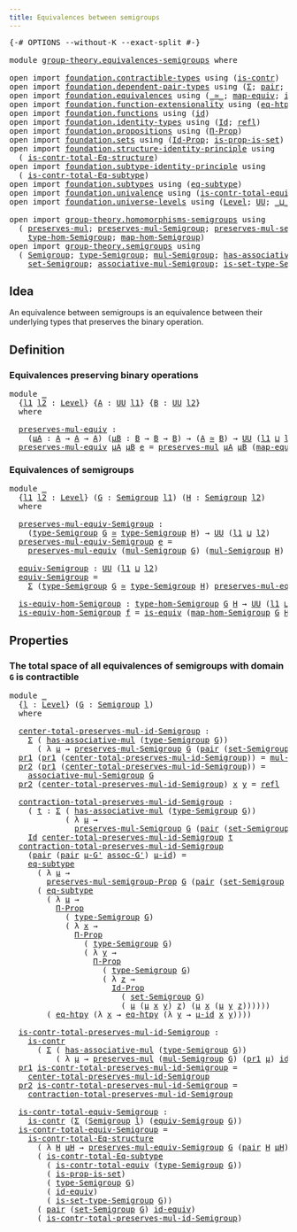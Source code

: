 ```yaml
---
title: Equivalences between semigroups
---
```


<pre class="Agda"><a id="57" class="Symbol">{-#</a> <a id="61" class="Keyword">OPTIONS</a> <a id="69" class="Pragma">--without-K</a> <a id="81" class="Pragma">--exact-split</a> <a id="95" class="Symbol">#-}</a>

<a id="100" class="Keyword">module</a> <a id="107" href="group-theory.equivalences-semigroups.html" class="Module">group-theory.equivalences-semigroups</a> <a id="144" class="Keyword">where</a>

<a id="151" class="Keyword">open</a> <a id="156" class="Keyword">import</a> <a id="163" href="foundation.contractible-types.html" class="Module">foundation.contractible-types</a> <a id="193" class="Keyword">using</a> <a id="199" class="Symbol">(</a><a id="200" href="foundation-core.contractible-types.html#1006" class="Function">is-contr</a><a id="208" class="Symbol">)</a>
<a id="210" class="Keyword">open</a> <a id="215" class="Keyword">import</a> <a id="222" href="foundation.dependent-pair-types.html" class="Module">foundation.dependent-pair-types</a> <a id="254" class="Keyword">using</a> <a id="260" class="Symbol">(</a><a id="261" href="foundation-core.dependent-pair-types.html#515" class="Record">Σ</a><a id="262" class="Symbol">;</a> <a id="264" href="foundation-core.dependent-pair-types.html#588" class="InductiveConstructor">pair</a><a id="268" class="Symbol">;</a> <a id="270" href="foundation-core.dependent-pair-types.html#605" class="Field">pr1</a><a id="273" class="Symbol">;</a> <a id="275" href="foundation-core.dependent-pair-types.html#617" class="Field">pr2</a><a id="278" class="Symbol">)</a>
<a id="280" class="Keyword">open</a> <a id="285" class="Keyword">import</a> <a id="292" href="foundation.equivalences.html" class="Module">foundation.equivalences</a> <a id="316" class="Keyword">using</a> <a id="322" class="Symbol">(</a><a id="323" href="foundation-core.equivalences.html#1621" class="Function Operator">_≃_</a><a id="326" class="Symbol">;</a> <a id="328" href="foundation-core.equivalences.html#1821" class="Function">map-equiv</a><a id="337" class="Symbol">;</a> <a id="339" href="foundation-core.equivalences.html#2494" class="Function">id-equiv</a><a id="347" class="Symbol">;</a> <a id="349" href="foundation-core.equivalences.html#1556" class="Function">is-equiv</a><a id="357" class="Symbol">)</a>
<a id="359" class="Keyword">open</a> <a id="364" class="Keyword">import</a> <a id="371" href="foundation.function-extensionality.html" class="Module">foundation.function-extensionality</a> <a id="406" class="Keyword">using</a> <a id="412" class="Symbol">(</a><a id="413" href="foundation-core.function-extensionality.html#1463" class="Function">eq-htpy</a><a id="420" class="Symbol">)</a>
<a id="422" class="Keyword">open</a> <a id="427" class="Keyword">import</a> <a id="434" href="foundation.functions.html" class="Module">foundation.functions</a> <a id="455" class="Keyword">using</a> <a id="461" class="Symbol">(</a><a id="462" href="foundation-core.functions.html#322" class="Function">id</a><a id="464" class="Symbol">)</a>
<a id="466" class="Keyword">open</a> <a id="471" class="Keyword">import</a> <a id="478" href="foundation.identity-types.html" class="Module">foundation.identity-types</a> <a id="504" class="Keyword">using</a> <a id="510" class="Symbol">(</a><a id="511" href="foundation-core.identity-types.html#1767" class="Datatype">Id</a><a id="513" class="Symbol">;</a> <a id="515" href="foundation-core.identity-types.html#1820" class="InductiveConstructor">refl</a><a id="519" class="Symbol">)</a>
<a id="521" class="Keyword">open</a> <a id="526" class="Keyword">import</a> <a id="533" href="foundation.propositions.html" class="Module">foundation.propositions</a> <a id="557" class="Keyword">using</a> <a id="563" class="Symbol">(</a><a id="564" href="foundation-core.propositions.html#6694" class="Function">Π-Prop</a><a id="570" class="Symbol">)</a>
<a id="572" class="Keyword">open</a> <a id="577" class="Keyword">import</a> <a id="584" href="foundation.sets.html" class="Module">foundation.sets</a> <a id="600" class="Keyword">using</a> <a id="606" class="Symbol">(</a><a id="607" href="foundation-core.sets.html#1420" class="Function">Id-Prop</a><a id="614" class="Symbol">;</a> <a id="616" href="foundation.sets.html#2470" class="Function">is-prop-is-set</a><a id="630" class="Symbol">)</a>
<a id="632" class="Keyword">open</a> <a id="637" class="Keyword">import</a> <a id="644" href="foundation.structure-identity-principle.html" class="Module">foundation.structure-identity-principle</a> <a id="684" class="Keyword">using</a>
  <a id="692" class="Symbol">(</a> <a id="694" href="foundation.structure-identity-principle.html#1355" class="Function">is-contr-total-Eq-structure</a><a id="721" class="Symbol">)</a>
<a id="723" class="Keyword">open</a> <a id="728" class="Keyword">import</a> <a id="735" href="foundation.subtype-identity-principle.html" class="Module">foundation.subtype-identity-principle</a> <a id="773" class="Keyword">using</a>
  <a id="781" class="Symbol">(</a> <a id="783" href="foundation-core.subtype-identity-principle.html#1586" class="Function">is-contr-total-Eq-subtype</a><a id="808" class="Symbol">)</a>
<a id="810" class="Keyword">open</a> <a id="815" class="Keyword">import</a> <a id="822" href="foundation.subtypes.html" class="Module">foundation.subtypes</a> <a id="842" class="Keyword">using</a> <a id="848" class="Symbol">(</a><a id="849" href="foundation-core.subtypes.html#3438" class="Function">eq-subtype</a><a id="859" class="Symbol">)</a>
<a id="861" class="Keyword">open</a> <a id="866" class="Keyword">import</a> <a id="873" href="foundation.univalence.html" class="Module">foundation.univalence</a> <a id="895" class="Keyword">using</a> <a id="901" class="Symbol">(</a><a id="902" href="foundation-core.univalence.html#2381" class="Function">is-contr-total-equiv</a><a id="922" class="Symbol">)</a>
<a id="924" class="Keyword">open</a> <a id="929" class="Keyword">import</a> <a id="936" href="foundation.universe-levels.html" class="Module">foundation.universe-levels</a> <a id="963" class="Keyword">using</a> <a id="969" class="Symbol">(</a><a id="970" href="Agda.Primitive.html#597" class="Postulate">Level</a><a id="975" class="Symbol">;</a> <a id="977" href="foundation-core.universe-levels.html#235" class="Primitive">UU</a><a id="979" class="Symbol">;</a> <a id="981" href="Agda.Primitive.html#810" class="Primitive Operator">_⊔_</a><a id="984" class="Symbol">)</a>

<a id="987" class="Keyword">open</a> <a id="992" class="Keyword">import</a> <a id="999" href="group-theory.homomorphisms-semigroups.html" class="Module">group-theory.homomorphisms-semigroups</a> <a id="1037" class="Keyword">using</a>
  <a id="1045" class="Symbol">(</a> <a id="1047" href="group-theory.homomorphisms-semigroups.html#1324" class="Function">preserves-mul</a><a id="1060" class="Symbol">;</a> <a id="1062" href="group-theory.homomorphisms-semigroups.html#1935" class="Function">preserves-mul-Semigroup</a><a id="1085" class="Symbol">;</a> <a id="1087" href="group-theory.homomorphisms-semigroups.html#1549" class="Function">preserves-mul-semigroup-Prop</a><a id="1115" class="Symbol">;</a>
    <a id="1121" href="group-theory.homomorphisms-semigroups.html#2338" class="Function">type-hom-Semigroup</a><a id="1139" class="Symbol">;</a> <a id="1141" href="group-theory.homomorphisms-semigroups.html#2476" class="Function">map-hom-Semigroup</a><a id="1158" class="Symbol">)</a>
<a id="1160" class="Keyword">open</a> <a id="1165" class="Keyword">import</a> <a id="1172" href="group-theory.semigroups.html" class="Module">group-theory.semigroups</a> <a id="1196" class="Keyword">using</a>
  <a id="1204" class="Symbol">(</a> <a id="1206" href="group-theory.semigroups.html#750" class="Function">Semigroup</a><a id="1215" class="Symbol">;</a> <a id="1217" href="group-theory.semigroups.html#946" class="Function">type-Semigroup</a><a id="1231" class="Symbol">;</a> <a id="1233" href="group-theory.semigroups.html#1228" class="Function">mul-Semigroup</a><a id="1246" class="Symbol">;</a> <a id="1248" href="group-theory.semigroups.html#478" class="Function">has-associative-mul</a><a id="1267" class="Symbol">;</a>
    <a id="1273" href="group-theory.semigroups.html#894" class="Function">set-Semigroup</a><a id="1286" class="Symbol">;</a> <a id="1288" href="group-theory.semigroups.html#1458" class="Function">associative-mul-Semigroup</a><a id="1313" class="Symbol">;</a> <a id="1315" href="group-theory.semigroups.html#1013" class="Function">is-set-type-Semigroup</a><a id="1336" class="Symbol">)</a>
</pre>
## Idea

An equivalence between semigroups is an equivalence between their underlying types that preserves the binary operation.

## Definition

### Equivalences preserving binary operations

<pre class="Agda"><a id="1543" class="Keyword">module</a> <a id="1550" href="group-theory.equivalences-semigroups.html#1550" class="Module">_</a>
  <a id="1554" class="Symbol">{</a><a id="1555" href="group-theory.equivalences-semigroups.html#1555" class="Bound">l1</a> <a id="1558" href="group-theory.equivalences-semigroups.html#1558" class="Bound">l2</a> <a id="1561" class="Symbol">:</a> <a id="1563" href="Agda.Primitive.html#597" class="Postulate">Level</a><a id="1568" class="Symbol">}</a> <a id="1570" class="Symbol">{</a><a id="1571" href="group-theory.equivalences-semigroups.html#1571" class="Bound">A</a> <a id="1573" class="Symbol">:</a> <a id="1575" href="foundation-core.universe-levels.html#235" class="Primitive">UU</a> <a id="1578" href="group-theory.equivalences-semigroups.html#1555" class="Bound">l1</a><a id="1580" class="Symbol">}</a> <a id="1582" class="Symbol">{</a><a id="1583" href="group-theory.equivalences-semigroups.html#1583" class="Bound">B</a> <a id="1585" class="Symbol">:</a> <a id="1587" href="foundation-core.universe-levels.html#235" class="Primitive">UU</a> <a id="1590" href="group-theory.equivalences-semigroups.html#1558" class="Bound">l2</a><a id="1592" class="Symbol">}</a>
  <a id="1596" class="Keyword">where</a>

  <a id="1605" href="group-theory.equivalences-semigroups.html#1605" class="Function">preserves-mul-equiv</a> <a id="1625" class="Symbol">:</a>
    <a id="1631" class="Symbol">(</a><a id="1632" href="group-theory.equivalences-semigroups.html#1632" class="Bound">μA</a> <a id="1635" class="Symbol">:</a> <a id="1637" href="group-theory.equivalences-semigroups.html#1571" class="Bound">A</a> <a id="1639" class="Symbol">→</a> <a id="1641" href="group-theory.equivalences-semigroups.html#1571" class="Bound">A</a> <a id="1643" class="Symbol">→</a> <a id="1645" href="group-theory.equivalences-semigroups.html#1571" class="Bound">A</a><a id="1646" class="Symbol">)</a> <a id="1648" class="Symbol">(</a><a id="1649" href="group-theory.equivalences-semigroups.html#1649" class="Bound">μB</a> <a id="1652" class="Symbol">:</a> <a id="1654" href="group-theory.equivalences-semigroups.html#1583" class="Bound">B</a> <a id="1656" class="Symbol">→</a> <a id="1658" href="group-theory.equivalences-semigroups.html#1583" class="Bound">B</a> <a id="1660" class="Symbol">→</a> <a id="1662" href="group-theory.equivalences-semigroups.html#1583" class="Bound">B</a><a id="1663" class="Symbol">)</a> <a id="1665" class="Symbol">→</a> <a id="1667" class="Symbol">(</a><a id="1668" href="group-theory.equivalences-semigroups.html#1571" class="Bound">A</a> <a id="1670" href="foundation-core.equivalences.html#1621" class="Function Operator">≃</a> <a id="1672" href="group-theory.equivalences-semigroups.html#1583" class="Bound">B</a><a id="1673" class="Symbol">)</a> <a id="1675" class="Symbol">→</a> <a id="1677" href="foundation-core.universe-levels.html#235" class="Primitive">UU</a> <a id="1680" class="Symbol">(</a><a id="1681" href="group-theory.equivalences-semigroups.html#1555" class="Bound">l1</a> <a id="1684" href="Agda.Primitive.html#810" class="Primitive Operator">⊔</a> <a id="1686" href="group-theory.equivalences-semigroups.html#1558" class="Bound">l2</a><a id="1688" class="Symbol">)</a>
  <a id="1692" href="group-theory.equivalences-semigroups.html#1605" class="Function">preserves-mul-equiv</a> <a id="1712" href="group-theory.equivalences-semigroups.html#1712" class="Bound">μA</a> <a id="1715" href="group-theory.equivalences-semigroups.html#1715" class="Bound">μB</a> <a id="1718" href="group-theory.equivalences-semigroups.html#1718" class="Bound">e</a> <a id="1720" class="Symbol">=</a> <a id="1722" href="group-theory.homomorphisms-semigroups.html#1324" class="Function">preserves-mul</a> <a id="1736" href="group-theory.equivalences-semigroups.html#1712" class="Bound">μA</a> <a id="1739" href="group-theory.equivalences-semigroups.html#1715" class="Bound">μB</a> <a id="1742" class="Symbol">(</a><a id="1743" href="foundation-core.equivalences.html#1821" class="Function">map-equiv</a> <a id="1753" href="group-theory.equivalences-semigroups.html#1718" class="Bound">e</a><a id="1754" class="Symbol">)</a>
</pre>
### Equivalences of semigroups

<pre class="Agda"><a id="1801" class="Keyword">module</a> <a id="1808" href="group-theory.equivalences-semigroups.html#1808" class="Module">_</a>
  <a id="1812" class="Symbol">{</a><a id="1813" href="group-theory.equivalences-semigroups.html#1813" class="Bound">l1</a> <a id="1816" href="group-theory.equivalences-semigroups.html#1816" class="Bound">l2</a> <a id="1819" class="Symbol">:</a> <a id="1821" href="Agda.Primitive.html#597" class="Postulate">Level</a><a id="1826" class="Symbol">}</a> <a id="1828" class="Symbol">(</a><a id="1829" href="group-theory.equivalences-semigroups.html#1829" class="Bound">G</a> <a id="1831" class="Symbol">:</a> <a id="1833" href="group-theory.semigroups.html#750" class="Function">Semigroup</a> <a id="1843" href="group-theory.equivalences-semigroups.html#1813" class="Bound">l1</a><a id="1845" class="Symbol">)</a> <a id="1847" class="Symbol">(</a><a id="1848" href="group-theory.equivalences-semigroups.html#1848" class="Bound">H</a> <a id="1850" class="Symbol">:</a> <a id="1852" href="group-theory.semigroups.html#750" class="Function">Semigroup</a> <a id="1862" href="group-theory.equivalences-semigroups.html#1816" class="Bound">l2</a><a id="1864" class="Symbol">)</a>
  <a id="1868" class="Keyword">where</a>

  <a id="1877" href="group-theory.equivalences-semigroups.html#1877" class="Function">preserves-mul-equiv-Semigroup</a> <a id="1907" class="Symbol">:</a>
    <a id="1913" class="Symbol">(</a><a id="1914" href="group-theory.semigroups.html#946" class="Function">type-Semigroup</a> <a id="1929" href="group-theory.equivalences-semigroups.html#1829" class="Bound">G</a> <a id="1931" href="foundation-core.equivalences.html#1621" class="Function Operator">≃</a> <a id="1933" href="group-theory.semigroups.html#946" class="Function">type-Semigroup</a> <a id="1948" href="group-theory.equivalences-semigroups.html#1848" class="Bound">H</a><a id="1949" class="Symbol">)</a> <a id="1951" class="Symbol">→</a> <a id="1953" href="foundation-core.universe-levels.html#235" class="Primitive">UU</a> <a id="1956" class="Symbol">(</a><a id="1957" href="group-theory.equivalences-semigroups.html#1813" class="Bound">l1</a> <a id="1960" href="Agda.Primitive.html#810" class="Primitive Operator">⊔</a> <a id="1962" href="group-theory.equivalences-semigroups.html#1816" class="Bound">l2</a><a id="1964" class="Symbol">)</a>
  <a id="1968" href="group-theory.equivalences-semigroups.html#1877" class="Function">preserves-mul-equiv-Semigroup</a> <a id="1998" href="group-theory.equivalences-semigroups.html#1998" class="Bound">e</a> <a id="2000" class="Symbol">=</a>
    <a id="2006" href="group-theory.equivalences-semigroups.html#1605" class="Function">preserves-mul-equiv</a> <a id="2026" class="Symbol">(</a><a id="2027" href="group-theory.semigroups.html#1228" class="Function">mul-Semigroup</a> <a id="2041" href="group-theory.equivalences-semigroups.html#1829" class="Bound">G</a><a id="2042" class="Symbol">)</a> <a id="2044" class="Symbol">(</a><a id="2045" href="group-theory.semigroups.html#1228" class="Function">mul-Semigroup</a> <a id="2059" href="group-theory.equivalences-semigroups.html#1848" class="Bound">H</a><a id="2060" class="Symbol">)</a> <a id="2062" href="group-theory.equivalences-semigroups.html#1998" class="Bound">e</a>

  <a id="2067" href="group-theory.equivalences-semigroups.html#2067" class="Function">equiv-Semigroup</a> <a id="2083" class="Symbol">:</a> <a id="2085" href="foundation-core.universe-levels.html#235" class="Primitive">UU</a> <a id="2088" class="Symbol">(</a><a id="2089" href="group-theory.equivalences-semigroups.html#1813" class="Bound">l1</a> <a id="2092" href="Agda.Primitive.html#810" class="Primitive Operator">⊔</a> <a id="2094" href="group-theory.equivalences-semigroups.html#1816" class="Bound">l2</a><a id="2096" class="Symbol">)</a>
  <a id="2100" href="group-theory.equivalences-semigroups.html#2067" class="Function">equiv-Semigroup</a> <a id="2116" class="Symbol">=</a>
    <a id="2122" href="foundation-core.dependent-pair-types.html#515" class="Record">Σ</a> <a id="2124" class="Symbol">(</a><a id="2125" href="group-theory.semigroups.html#946" class="Function">type-Semigroup</a> <a id="2140" href="group-theory.equivalences-semigroups.html#1829" class="Bound">G</a> <a id="2142" href="foundation-core.equivalences.html#1621" class="Function Operator">≃</a> <a id="2144" href="group-theory.semigroups.html#946" class="Function">type-Semigroup</a> <a id="2159" href="group-theory.equivalences-semigroups.html#1848" class="Bound">H</a><a id="2160" class="Symbol">)</a> <a id="2162" href="group-theory.equivalences-semigroups.html#1877" class="Function">preserves-mul-equiv-Semigroup</a>

  <a id="2195" href="group-theory.equivalences-semigroups.html#2195" class="Function">is-equiv-hom-Semigroup</a> <a id="2218" class="Symbol">:</a> <a id="2220" href="group-theory.homomorphisms-semigroups.html#2338" class="Function">type-hom-Semigroup</a> <a id="2239" href="group-theory.equivalences-semigroups.html#1829" class="Bound">G</a> <a id="2241" href="group-theory.equivalences-semigroups.html#1848" class="Bound">H</a> <a id="2243" class="Symbol">→</a> <a id="2245" href="foundation-core.universe-levels.html#235" class="Primitive">UU</a> <a id="2248" class="Symbol">(</a><a id="2249" href="group-theory.equivalences-semigroups.html#1813" class="Bound">l1</a> <a id="2252" href="Agda.Primitive.html#810" class="Primitive Operator">⊔</a> <a id="2254" href="group-theory.equivalences-semigroups.html#1816" class="Bound">l2</a><a id="2256" class="Symbol">)</a>
  <a id="2260" href="group-theory.equivalences-semigroups.html#2195" class="Function">is-equiv-hom-Semigroup</a> <a id="2283" href="group-theory.equivalences-semigroups.html#2283" class="Bound">f</a> <a id="2285" class="Symbol">=</a> <a id="2287" href="foundation-core.equivalences.html#1556" class="Function">is-equiv</a> <a id="2296" class="Symbol">(</a><a id="2297" href="group-theory.homomorphisms-semigroups.html#2476" class="Function">map-hom-Semigroup</a> <a id="2315" href="group-theory.equivalences-semigroups.html#1829" class="Bound">G</a> <a id="2317" href="group-theory.equivalences-semigroups.html#1848" class="Bound">H</a> <a id="2319" href="group-theory.equivalences-semigroups.html#2283" class="Bound">f</a><a id="2320" class="Symbol">)</a>
</pre>
## Properties

### The total space of all equivalences of semigroups with domain `G` is contractible

<pre class="Agda"><a id="2437" class="Keyword">module</a> <a id="2444" href="group-theory.equivalences-semigroups.html#2444" class="Module">_</a>
  <a id="2448" class="Symbol">{</a><a id="2449" href="group-theory.equivalences-semigroups.html#2449" class="Bound">l</a> <a id="2451" class="Symbol">:</a> <a id="2453" href="Agda.Primitive.html#597" class="Postulate">Level</a><a id="2458" class="Symbol">}</a> <a id="2460" class="Symbol">(</a><a id="2461" href="group-theory.equivalences-semigroups.html#2461" class="Bound">G</a> <a id="2463" class="Symbol">:</a> <a id="2465" href="group-theory.semigroups.html#750" class="Function">Semigroup</a> <a id="2475" href="group-theory.equivalences-semigroups.html#2449" class="Bound">l</a><a id="2476" class="Symbol">)</a>
  <a id="2480" class="Keyword">where</a>
  
  <a id="2491" href="group-theory.equivalences-semigroups.html#2491" class="Function">center-total-preserves-mul-id-Semigroup</a> <a id="2531" class="Symbol">:</a>
    <a id="2537" href="foundation-core.dependent-pair-types.html#515" class="Record">Σ</a> <a id="2539" class="Symbol">(</a> <a id="2541" href="group-theory.semigroups.html#478" class="Function">has-associative-mul</a> <a id="2561" class="Symbol">(</a><a id="2562" href="group-theory.semigroups.html#946" class="Function">type-Semigroup</a> <a id="2577" href="group-theory.equivalences-semigroups.html#2461" class="Bound">G</a><a id="2578" class="Symbol">))</a>
      <a id="2587" class="Symbol">(</a> <a id="2589" class="Symbol">λ</a> <a id="2591" href="group-theory.equivalences-semigroups.html#2591" class="Bound">μ</a> <a id="2593" class="Symbol">→</a> <a id="2595" href="group-theory.homomorphisms-semigroups.html#1935" class="Function">preserves-mul-Semigroup</a> <a id="2619" href="group-theory.equivalences-semigroups.html#2461" class="Bound">G</a> <a id="2621" class="Symbol">(</a><a id="2622" href="foundation-core.dependent-pair-types.html#588" class="InductiveConstructor">pair</a> <a id="2627" class="Symbol">(</a><a id="2628" href="group-theory.semigroups.html#894" class="Function">set-Semigroup</a> <a id="2642" href="group-theory.equivalences-semigroups.html#2461" class="Bound">G</a><a id="2643" class="Symbol">)</a> <a id="2645" href="group-theory.equivalences-semigroups.html#2591" class="Bound">μ</a><a id="2646" class="Symbol">)</a> <a id="2648" href="foundation-core.functions.html#322" class="Function">id</a><a id="2650" class="Symbol">)</a>
  <a id="2654" href="foundation-core.dependent-pair-types.html#605" class="Field">pr1</a> <a id="2658" class="Symbol">(</a><a id="2659" href="foundation-core.dependent-pair-types.html#605" class="Field">pr1</a> <a id="2663" class="Symbol">(</a><a id="2664" href="group-theory.equivalences-semigroups.html#2491" class="Function">center-total-preserves-mul-id-Semigroup</a><a id="2703" class="Symbol">))</a> <a id="2706" class="Symbol">=</a> <a id="2708" href="group-theory.semigroups.html#1228" class="Function">mul-Semigroup</a> <a id="2722" href="group-theory.equivalences-semigroups.html#2461" class="Bound">G</a>
  <a id="2726" href="foundation-core.dependent-pair-types.html#617" class="Field">pr2</a> <a id="2730" class="Symbol">(</a><a id="2731" href="foundation-core.dependent-pair-types.html#605" class="Field">pr1</a> <a id="2735" class="Symbol">(</a><a id="2736" href="group-theory.equivalences-semigroups.html#2491" class="Function">center-total-preserves-mul-id-Semigroup</a><a id="2775" class="Symbol">))</a> <a id="2778" class="Symbol">=</a>
    <a id="2784" href="group-theory.semigroups.html#1458" class="Function">associative-mul-Semigroup</a> <a id="2810" href="group-theory.equivalences-semigroups.html#2461" class="Bound">G</a>
  <a id="2814" href="foundation-core.dependent-pair-types.html#617" class="Field">pr2</a> <a id="2818" class="Symbol">(</a><a id="2819" href="group-theory.equivalences-semigroups.html#2491" class="Function">center-total-preserves-mul-id-Semigroup</a><a id="2858" class="Symbol">)</a> <a id="2860" href="group-theory.equivalences-semigroups.html#2860" class="Bound">x</a> <a id="2862" href="group-theory.equivalences-semigroups.html#2862" class="Bound">y</a> <a id="2864" class="Symbol">=</a> <a id="2866" href="foundation-core.identity-types.html#1820" class="InductiveConstructor">refl</a>

  <a id="2874" href="group-theory.equivalences-semigroups.html#2874" class="Function">contraction-total-preserves-mul-id-Semigroup</a> <a id="2919" class="Symbol">:</a>
    <a id="2925" class="Symbol">(</a> <a id="2927" href="group-theory.equivalences-semigroups.html#2927" class="Bound">t</a> <a id="2929" class="Symbol">:</a> <a id="2931" href="foundation-core.dependent-pair-types.html#515" class="Record">Σ</a> <a id="2933" class="Symbol">(</a> <a id="2935" href="group-theory.semigroups.html#478" class="Function">has-associative-mul</a> <a id="2955" class="Symbol">(</a><a id="2956" href="group-theory.semigroups.html#946" class="Function">type-Semigroup</a> <a id="2971" href="group-theory.equivalences-semigroups.html#2461" class="Bound">G</a><a id="2972" class="Symbol">))</a>
            <a id="2987" class="Symbol">(</a> <a id="2989" class="Symbol">λ</a> <a id="2991" href="group-theory.equivalences-semigroups.html#2991" class="Bound">μ</a> <a id="2993" class="Symbol">→</a>
              <a id="3009" href="group-theory.homomorphisms-semigroups.html#1935" class="Function">preserves-mul-Semigroup</a> <a id="3033" href="group-theory.equivalences-semigroups.html#2461" class="Bound">G</a> <a id="3035" class="Symbol">(</a><a id="3036" href="foundation-core.dependent-pair-types.html#588" class="InductiveConstructor">pair</a> <a id="3041" class="Symbol">(</a><a id="3042" href="group-theory.semigroups.html#894" class="Function">set-Semigroup</a> <a id="3056" href="group-theory.equivalences-semigroups.html#2461" class="Bound">G</a><a id="3057" class="Symbol">)</a> <a id="3059" href="group-theory.equivalences-semigroups.html#2991" class="Bound">μ</a><a id="3060" class="Symbol">)</a> <a id="3062" href="foundation-core.functions.html#322" class="Function">id</a><a id="3064" class="Symbol">))</a> <a id="3067" class="Symbol">→</a>
    <a id="3073" href="foundation-core.identity-types.html#1767" class="Datatype">Id</a> <a id="3076" href="group-theory.equivalences-semigroups.html#2491" class="Function">center-total-preserves-mul-id-Semigroup</a> <a id="3116" href="group-theory.equivalences-semigroups.html#2927" class="Bound">t</a>
  <a id="3120" href="group-theory.equivalences-semigroups.html#2874" class="Function">contraction-total-preserves-mul-id-Semigroup</a>
    <a id="3169" class="Symbol">(</a><a id="3170" href="foundation-core.dependent-pair-types.html#588" class="InductiveConstructor">pair</a> <a id="3175" class="Symbol">(</a><a id="3176" href="foundation-core.dependent-pair-types.html#588" class="InductiveConstructor">pair</a> <a id="3181" href="group-theory.equivalences-semigroups.html#3181" class="Bound">μ-G&#39;</a> <a id="3186" href="group-theory.equivalences-semigroups.html#3186" class="Bound">assoc-G&#39;</a><a id="3194" class="Symbol">)</a> <a id="3196" href="group-theory.equivalences-semigroups.html#3196" class="Bound">μ-id</a><a id="3200" class="Symbol">)</a> <a id="3202" class="Symbol">=</a>
    <a id="3208" href="foundation-core.subtypes.html#3438" class="Function">eq-subtype</a>
      <a id="3225" class="Symbol">(</a> <a id="3227" class="Symbol">λ</a> <a id="3229" href="group-theory.equivalences-semigroups.html#3229" class="Bound">μ</a> <a id="3231" class="Symbol">→</a>
        <a id="3241" href="group-theory.homomorphisms-semigroups.html#1549" class="Function">preserves-mul-semigroup-Prop</a> <a id="3270" href="group-theory.equivalences-semigroups.html#2461" class="Bound">G</a> <a id="3272" class="Symbol">(</a><a id="3273" href="foundation-core.dependent-pair-types.html#588" class="InductiveConstructor">pair</a> <a id="3278" class="Symbol">(</a><a id="3279" href="group-theory.semigroups.html#894" class="Function">set-Semigroup</a> <a id="3293" href="group-theory.equivalences-semigroups.html#2461" class="Bound">G</a><a id="3294" class="Symbol">)</a> <a id="3296" href="group-theory.equivalences-semigroups.html#3229" class="Bound">μ</a><a id="3297" class="Symbol">)</a> <a id="3299" href="foundation-core.functions.html#322" class="Function">id</a><a id="3301" class="Symbol">)</a>
      <a id="3309" class="Symbol">(</a> <a id="3311" href="foundation-core.subtypes.html#3438" class="Function">eq-subtype</a>
        <a id="3330" class="Symbol">(</a> <a id="3332" class="Symbol">λ</a> <a id="3334" href="group-theory.equivalences-semigroups.html#3334" class="Bound">μ</a> <a id="3336" class="Symbol">→</a>
          <a id="3348" href="foundation-core.propositions.html#6694" class="Function">Π-Prop</a>
            <a id="3367" class="Symbol">(</a> <a id="3369" href="group-theory.semigroups.html#946" class="Function">type-Semigroup</a> <a id="3384" href="group-theory.equivalences-semigroups.html#2461" class="Bound">G</a><a id="3385" class="Symbol">)</a>
            <a id="3399" class="Symbol">(</a> <a id="3401" class="Symbol">λ</a> <a id="3403" href="group-theory.equivalences-semigroups.html#3403" class="Bound">x</a> <a id="3405" class="Symbol">→</a>
              <a id="3421" href="foundation-core.propositions.html#6694" class="Function">Π-Prop</a>
                <a id="3444" class="Symbol">(</a> <a id="3446" href="group-theory.semigroups.html#946" class="Function">type-Semigroup</a> <a id="3461" href="group-theory.equivalences-semigroups.html#2461" class="Bound">G</a><a id="3462" class="Symbol">)</a>
                <a id="3480" class="Symbol">(</a> <a id="3482" class="Symbol">λ</a> <a id="3484" href="group-theory.equivalences-semigroups.html#3484" class="Bound">y</a> <a id="3486" class="Symbol">→</a>
                  <a id="3506" href="foundation-core.propositions.html#6694" class="Function">Π-Prop</a>
                    <a id="3533" class="Symbol">(</a> <a id="3535" href="group-theory.semigroups.html#946" class="Function">type-Semigroup</a> <a id="3550" href="group-theory.equivalences-semigroups.html#2461" class="Bound">G</a><a id="3551" class="Symbol">)</a>
                    <a id="3573" class="Symbol">(</a> <a id="3575" class="Symbol">λ</a> <a id="3577" href="group-theory.equivalences-semigroups.html#3577" class="Bound">z</a> <a id="3579" class="Symbol">→</a>
                      <a id="3603" href="foundation-core.sets.html#1420" class="Function">Id-Prop</a>
                        <a id="3635" class="Symbol">(</a> <a id="3637" href="group-theory.semigroups.html#894" class="Function">set-Semigroup</a> <a id="3651" href="group-theory.equivalences-semigroups.html#2461" class="Bound">G</a><a id="3652" class="Symbol">)</a>
                        <a id="3678" class="Symbol">(</a> <a id="3680" href="group-theory.equivalences-semigroups.html#3334" class="Bound">μ</a> <a id="3682" class="Symbol">(</a><a id="3683" href="group-theory.equivalences-semigroups.html#3334" class="Bound">μ</a> <a id="3685" href="group-theory.equivalences-semigroups.html#3403" class="Bound">x</a> <a id="3687" href="group-theory.equivalences-semigroups.html#3484" class="Bound">y</a><a id="3688" class="Symbol">)</a> <a id="3690" href="group-theory.equivalences-semigroups.html#3577" class="Bound">z</a><a id="3691" class="Symbol">)</a> <a id="3693" class="Symbol">(</a><a id="3694" href="group-theory.equivalences-semigroups.html#3334" class="Bound">μ</a> <a id="3696" href="group-theory.equivalences-semigroups.html#3403" class="Bound">x</a> <a id="3698" class="Symbol">(</a><a id="3699" href="group-theory.equivalences-semigroups.html#3334" class="Bound">μ</a> <a id="3701" href="group-theory.equivalences-semigroups.html#3484" class="Bound">y</a> <a id="3703" href="group-theory.equivalences-semigroups.html#3577" class="Bound">z</a><a id="3704" class="Symbol">))))))</a>
        <a id="3719" class="Symbol">(</a> <a id="3721" href="foundation-core.function-extensionality.html#1463" class="Function">eq-htpy</a> <a id="3729" class="Symbol">(λ</a> <a id="3732" href="group-theory.equivalences-semigroups.html#3732" class="Bound">x</a> <a id="3734" class="Symbol">→</a> <a id="3736" href="foundation-core.function-extensionality.html#1463" class="Function">eq-htpy</a> <a id="3744" class="Symbol">(λ</a> <a id="3747" href="group-theory.equivalences-semigroups.html#3747" class="Bound">y</a> <a id="3749" class="Symbol">→</a> <a id="3751" href="group-theory.equivalences-semigroups.html#3196" class="Bound">μ-id</a> <a id="3756" href="group-theory.equivalences-semigroups.html#3732" class="Bound">x</a> <a id="3758" href="group-theory.equivalences-semigroups.html#3747" class="Bound">y</a><a id="3759" class="Symbol">))))</a>

  <a id="3767" href="group-theory.equivalences-semigroups.html#3767" class="Function">is-contr-total-preserves-mul-id-Semigroup</a> <a id="3809" class="Symbol">:</a>
    <a id="3815" href="foundation-core.contractible-types.html#1006" class="Function">is-contr</a>
      <a id="3830" class="Symbol">(</a> <a id="3832" href="foundation-core.dependent-pair-types.html#515" class="Record">Σ</a> <a id="3834" class="Symbol">(</a> <a id="3836" href="group-theory.semigroups.html#478" class="Function">has-associative-mul</a> <a id="3856" class="Symbol">(</a><a id="3857" href="group-theory.semigroups.html#946" class="Function">type-Semigroup</a> <a id="3872" href="group-theory.equivalences-semigroups.html#2461" class="Bound">G</a><a id="3873" class="Symbol">))</a>
          <a id="3886" class="Symbol">(</a> <a id="3888" class="Symbol">λ</a> <a id="3890" href="group-theory.equivalences-semigroups.html#3890" class="Bound">μ</a> <a id="3892" class="Symbol">→</a> <a id="3894" href="group-theory.homomorphisms-semigroups.html#1324" class="Function">preserves-mul</a> <a id="3908" class="Symbol">(</a><a id="3909" href="group-theory.semigroups.html#1228" class="Function">mul-Semigroup</a> <a id="3923" href="group-theory.equivalences-semigroups.html#2461" class="Bound">G</a><a id="3924" class="Symbol">)</a> <a id="3926" class="Symbol">(</a><a id="3927" href="foundation-core.dependent-pair-types.html#605" class="Field">pr1</a> <a id="3931" href="group-theory.equivalences-semigroups.html#3890" class="Bound">μ</a><a id="3932" class="Symbol">)</a> <a id="3934" href="foundation-core.functions.html#322" class="Function">id</a><a id="3936" class="Symbol">))</a>
  <a id="3941" href="foundation-core.dependent-pair-types.html#605" class="Field">pr1</a> <a id="3945" href="group-theory.equivalences-semigroups.html#3767" class="Function">is-contr-total-preserves-mul-id-Semigroup</a> <a id="3987" class="Symbol">=</a>
    <a id="3993" href="group-theory.equivalences-semigroups.html#2491" class="Function">center-total-preserves-mul-id-Semigroup</a>
  <a id="4035" href="foundation-core.dependent-pair-types.html#617" class="Field">pr2</a> <a id="4039" href="group-theory.equivalences-semigroups.html#3767" class="Function">is-contr-total-preserves-mul-id-Semigroup</a> <a id="4081" class="Symbol">=</a>
    <a id="4087" href="group-theory.equivalences-semigroups.html#2874" class="Function">contraction-total-preserves-mul-id-Semigroup</a>

  <a id="4135" href="group-theory.equivalences-semigroups.html#4135" class="Function">is-contr-total-equiv-Semigroup</a> <a id="4166" class="Symbol">:</a>
    <a id="4172" href="foundation-core.contractible-types.html#1006" class="Function">is-contr</a> <a id="4181" class="Symbol">(</a><a id="4182" href="foundation-core.dependent-pair-types.html#515" class="Record">Σ</a> <a id="4184" class="Symbol">(</a><a id="4185" href="group-theory.semigroups.html#750" class="Function">Semigroup</a> <a id="4195" href="group-theory.equivalences-semigroups.html#2449" class="Bound">l</a><a id="4196" class="Symbol">)</a> <a id="4198" class="Symbol">(</a><a id="4199" href="group-theory.equivalences-semigroups.html#2067" class="Function">equiv-Semigroup</a> <a id="4215" href="group-theory.equivalences-semigroups.html#2461" class="Bound">G</a><a id="4216" class="Symbol">))</a>
  <a id="4221" href="group-theory.equivalences-semigroups.html#4135" class="Function">is-contr-total-equiv-Semigroup</a> <a id="4252" class="Symbol">=</a>
    <a id="4258" href="foundation.structure-identity-principle.html#1355" class="Function">is-contr-total-Eq-structure</a>
      <a id="4292" class="Symbol">(</a> <a id="4294" class="Symbol">λ</a> <a id="4296" href="group-theory.equivalences-semigroups.html#4296" class="Bound">H</a> <a id="4298" href="group-theory.equivalences-semigroups.html#4298" class="Bound">μH</a> <a id="4301" class="Symbol">→</a> <a id="4303" href="group-theory.equivalences-semigroups.html#1877" class="Function">preserves-mul-equiv-Semigroup</a> <a id="4333" href="group-theory.equivalences-semigroups.html#2461" class="Bound">G</a> <a id="4335" class="Symbol">(</a><a id="4336" href="foundation-core.dependent-pair-types.html#588" class="InductiveConstructor">pair</a> <a id="4341" href="group-theory.equivalences-semigroups.html#4296" class="Bound">H</a> <a id="4343" href="group-theory.equivalences-semigroups.html#4298" class="Bound">μH</a><a id="4345" class="Symbol">))</a>
      <a id="4354" class="Symbol">(</a> <a id="4356" href="foundation-core.subtype-identity-principle.html#1586" class="Function">is-contr-total-Eq-subtype</a>
        <a id="4390" class="Symbol">(</a> <a id="4392" href="foundation-core.univalence.html#2381" class="Function">is-contr-total-equiv</a> <a id="4413" class="Symbol">(</a><a id="4414" href="group-theory.semigroups.html#946" class="Function">type-Semigroup</a> <a id="4429" href="group-theory.equivalences-semigroups.html#2461" class="Bound">G</a><a id="4430" class="Symbol">))</a>
        <a id="4441" class="Symbol">(</a> <a id="4443" href="foundation.sets.html#2470" class="Function">is-prop-is-set</a><a id="4457" class="Symbol">)</a>
        <a id="4467" class="Symbol">(</a> <a id="4469" href="group-theory.semigroups.html#946" class="Function">type-Semigroup</a> <a id="4484" href="group-theory.equivalences-semigroups.html#2461" class="Bound">G</a><a id="4485" class="Symbol">)</a>
        <a id="4495" class="Symbol">(</a> <a id="4497" href="foundation-core.equivalences.html#2494" class="Function">id-equiv</a><a id="4505" class="Symbol">)</a>
        <a id="4515" class="Symbol">(</a> <a id="4517" href="group-theory.semigroups.html#1013" class="Function">is-set-type-Semigroup</a> <a id="4539" href="group-theory.equivalences-semigroups.html#2461" class="Bound">G</a><a id="4540" class="Symbol">))</a>
      <a id="4549" class="Symbol">(</a> <a id="4551" href="foundation-core.dependent-pair-types.html#588" class="InductiveConstructor">pair</a> <a id="4556" class="Symbol">(</a><a id="4557" href="group-theory.semigroups.html#894" class="Function">set-Semigroup</a> <a id="4571" href="group-theory.equivalences-semigroups.html#2461" class="Bound">G</a><a id="4572" class="Symbol">)</a> <a id="4574" href="foundation-core.equivalences.html#2494" class="Function">id-equiv</a><a id="4582" class="Symbol">)</a>
      <a id="4590" class="Symbol">(</a> <a id="4592" href="group-theory.equivalences-semigroups.html#3767" class="Function">is-contr-total-preserves-mul-id-Semigroup</a><a id="4633" class="Symbol">)</a>
</pre>